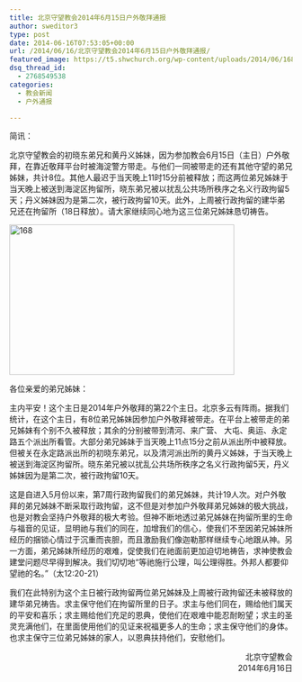 ```yaml
---
title: 北京守望教会2014年6月15日户外敬拜通报
author: sweditor3
type: post
date: 2014-06-16T07:53:05+00:00
url: /2014/06/16/北京守望教会2014年6月15日户外敬拜通报/
featured_image: https://t5.shwchurch.org/wp-content/uploads/2014/06/1681-600x288.jpg
dsq_thread_id:
  - 2768549538
categories:
  - 教会新闻
  - 户外通报

---
```

简讯：
  
北京守望教会的初晓东弟兄和黄丹义姊妹，因为参加教会6月15日（主日）户外敬拜，在靠近敬拜平台时被海淀警方带走。与他们一同被带走的还有其他守望的弟兄姊妹，共计8位。其他人最迟于当天晚上11时15分前被释放；而这两位弟兄姊妹于当天晚上被送到海淀区拘留所，晓东弟兄被以扰乱公共场所秩序之名义行政拘留5天；丹义姊妹因为是第二次，被行政拘留10天。此外，上周被行政拘留的建华弟兄还在拘留所（18日释放）。请大家继续同心地为这三位弟兄姊妹恳切祷告。

<!--more-->

[<img class="aligncenter wp-image-11176 size-thumbnail" src="http://t5.shwchurch.org/wp-content/uploads/2014/06/1681-400x267.jpg" alt="168" width="400" height="267" srcset="http://t5.shwchurch.org/wp-content/uploads/2014/06/1681-400x267.jpg 400w, http://t5.shwchurch.org/wp-content/uploads/2014/06/1681-598x400.jpg 598w, http://t5.shwchurch.org/wp-content/uploads/2014/06/1681-448x300.jpg 448w, http://t5.shwchurch.org/wp-content/uploads/2014/06/1681.jpg 600w" sizes="(max-width: 400px) 100vw, 400px" />][1]

各位亲爱的弟兄姊妹：

主内平安！这个主日是2014年户外敬拜的第22个主日。北京多云有阵雨。据我们统计，在这个主日，有8位弟兄姊妹因参加户外敬拜被带走。在平台上被带走的弟兄姊妹有个别不久被释放；其余的分别被带到清河、来广营、 大屯、奥运、永定路五个派出所看管。大部分弟兄姊妹于当天晚上11点15分之前从派出所中被释放。但被关在永定路派出所的初晓东弟兄，以及清河派出所的黄丹义姊妹，于当天晚上被送到海淀区拘留所。晓东弟兄被以扰乱公共场所秩序之名义行政拘留5天，丹义姊妹因为是第二次，被行政拘留10天。

这是自进入5月份以来，第7周行政拘留我们的弟兄姊妹，共计19人次。对户外敬拜的弟兄姊妹不断采取行政拘留，这不但是对参加户外敬拜弟兄姊妹的极大挑战，也是对教会坚持户外敬拜的极大考验。但神不断地透过弟兄姊妹在拘留所里的生命与福音的见证，显明祂与我们的同在，加增我们的信心，使我们不至因弟兄姊妹所经历的捆锁心情过于沉重而丧胆，而且激励我们像迦勒那样继续专心地跟从神。另一方面，弟兄姊妹所经历的艰难，促使我们在祂面前更加迫切地祷告，求神使教会建堂问题尽早得到解决。我们切切地“等祂施行公理，叫公理得胜。外邦人都要仰望祂的名。”（太12:20-21）

我们在此特别为这个主日被行政拘留两位弟兄姊妹及上周被行政拘留还未被释放的建华弟兄祷告。求主保守他们在拘留所里的日子。求主与他们同在，赐给他们属天的平安和喜乐；求主赐给他们充足的恩典，使他们在艰难中能忍耐盼望；求主的圣灵充满他们，在里面使用他们的见证来祝福更多人的生命；求主保守他们的身体。也求主保守三位弟兄姊妹的家人，以恩典扶持他们，安慰他们。

<p style="text-align: right;">
  　　　　　　　　　　　　　　　　　　　　　　　　北京守望教会<br /> 2014年6月16日
</p>

&nbsp;

 [1]: http://t5.shwchurch.org/wp-content/uploads/2014/06/1681.jpg